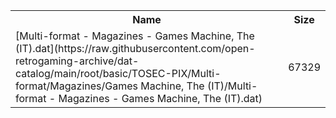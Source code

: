 <table>
<tr><th>Name</th><th>Size</th></tr>
<tr><td>
[Multi-format - Magazines - Games Machine, The (IT).dat](https://raw.githubusercontent.com/open-retrogaming-archive/dat-catalog/main/root/basic/TOSEC-PIX/Multi-format/Magazines/Games Machine, The (IT)/Multi-format - Magazines - Games Machine, The (IT).dat)
</td><td>67329</td></tr>
</table>
